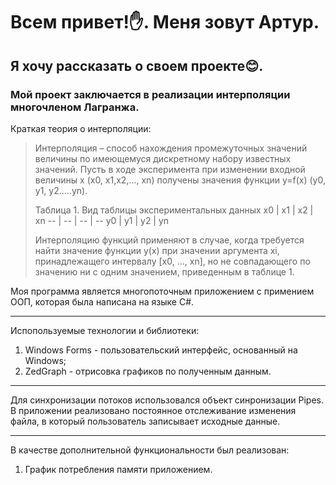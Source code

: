 # <h1> Всем привет!:raised_hand:. Меня зовут Артур.
## <h2> Я хочу рассказать о своем проекте:blush:.
### <h3> Мой проект заключается в реализации интерполяции многочленом Лагранжа.
Краткая теория о интерполяции:
> Интерполяция – способ нахождения промежуточных значений величины по имеющемуся дискретному набору известных значений.
> Пусть в ходе эксперимента при изменении входной величины х (x0, x1,x2,..., xn) получены значения функции y=f(x) (y0, y1, y2.....yn).
> 
> Таблица 1. Вид таблицы экспериментальных данных
> x0 | x1 | x2 | xn
> -- | -- | -- | --
> y0 | y1 | y2 | yn
> 
>
> Интерполяцию функций применяют в случае, когда требуется найти значение функции y(х) при значении аргумента xi, принадлежащего интервалу [x0, …, xn], но не совпадающего по значению ни с одним значением, приведенным в таблице 1.
>

Моя программа является многопоточным приложением с примением ООП, которая была написана на языке C#.
 ***
Испопользуемые технологии и библиотеки:
  1. Windows Forms - пользовательский интерфейс, основанный на Windows;
  2. ZedGraph - отрисовка графиков по полученным данным.
 ***
 Для синхронизации потоков использовался объект синронизации Pipes. В приложении реализовано постоянное отслеживание изменения файла, в который пользователь записывает исходные данные.
 ***
 В качестве дополнительной функциональности был реализован:
  1. График потребления памяти приложением.
